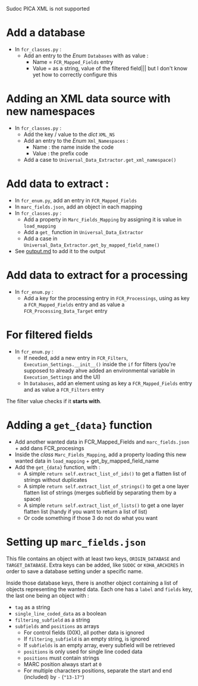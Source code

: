 Sudoc PICA XML is not supported

# Add a database

* In `fcr_classes.py` :
  * Add an entry to the _Enum_ `Databases` with as value :
    * Name = `FCR_Mapped_Fields` entry
    * Value = as a string, value of the filtered field||| but I don't know yet how to correctly configure this

# Adding an XML data source with new namespaces

* In `fcr_classes.py` :
  * Add the key / value to the _dict_ `XML_NS`
  * Add an entry to the _Enum_ `Xml_Namespaces` :
    * Name : the name inside the code
    * Value : the prefix code
  * Add a case to `Universal_Data_Extractor.get_xml_namespace()`

# Add data to extract :

* In `fcr_enum.py`, add an entry in `FCR_Mapped_Fields`
* In `marc_fields.json`, add an object in each mapping
* In `fcr_classes.py` :
  * Add a property in `Marc_Fields_Mapping` by assigning it is value in `load_mapping`
  * Add a `get_` function in `Universal_Data_Extractor`
  * Add a case in `Universal_Data_Extractor.get_by_mapped_field_name()`
* See [output.md](./output.md) to add it to the output

# Add data to extract for a processing

* In `fcr_enum.py` :
  * Add a key for the processing entry in `FCR_Processings`, using as key a `FCR_Mapped_Fields` entry and as value a `FCR_Processing_Data_Target` entry

# For filtered fields

* In `fcr_enum.py` :
  * If needed, add a new entry in `FCR_Filters`, `Execution_Settings.__init__()` inside the `if` for filters (you're supposed to already ahve added an environmental variable in `Execution_Settings` and the UI)
  * In `Databases`, add an element using as key a `FCR_Mapped_Fields` entry and as value a `FCR_Filters` entry

The filter value checks if it __starts with__.

# Adding a `get_{data}` function

* Add another wanted data in FCR_Mapped_Fields and `marc_fields.json` + add dans FCR_procesings
* Inside the _class_ `Marc_Fields_Mapping`, add a property loading this new wanted data in `load_mapping` + get_by_mapped_field_name
* Add the `get_{data}` function, with :
  * A simple `return self.extract_list_of_ids()` to get a flatten list of strings without duplicates
  * A simple `return self.extract_list_of_strings()` to get a one layer flatten list of strings (merges subfield by separating them by a space)
  * A simple `return self.extract_list_of_lists()` to get a one layer flatten list (handy if you want to return a list of list)
  * Or code something if those 3 do not do what you want

# Setting up `marc_fields.json`

This file contains an object with at least two keys, `ORIGIN_DATABASE` and `TARGET_DATABASE`.
Extra keys can be added, like `SUDOC` or `KOHA_ARCHIRES` in order to save a database setting under a specific name.

Inside those database keys, there is another object containing a list of objects representing the wanted data.
Each one has a `label` and `fields` key, the last one being an object with :

* `tag` as a string
* `single_line_coded_data` as a boolean
* `filtering_subfield` as a string
* `subfields` and `positions` as arrays
  * For control fields (00X), all pother data is ignored
  * If `filtering_subfield` is an empty string, is ignored
  * If `subfields` is an empty array, every subfield will be retrieved
  * `positions` is only used for single line coded data
  * `positions` must contain strings
  * MARC position always start at `0`
  * For multiple characters positions, separate the start and end (included) by `-` (`"13-17"`)